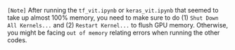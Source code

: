 `[Note]` After running the `tf_vit.ipynb` or `keras_vit.ipynb` that seemed to take up almost 100% memory, you need to make sure to do (1) `Shut Down All Kernels...` and (2) `Restart Kernel...` to flush GPU memory. Otherwise, you might be facing `out of memory` relating errors when running the other codes. 

